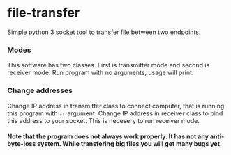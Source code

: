 # file-transfer
Simple python 3 socket tool to transfer file between two endpoints.

### Modes
This software has two classes. First is transmitter mode and second is receiver mode. Run program with no arguments, usage will print.

### Change addresses
Change IP address in transmitter class to connect computer, that is running this program with `-r` argument.
Change IP address in receiver class to bind this address to your socket. This is necesery to run receiver mode.

#### Note that the program does not always work properly. It has not any anti-byte-loss system. While transfering big files you will get many bugs yet.
